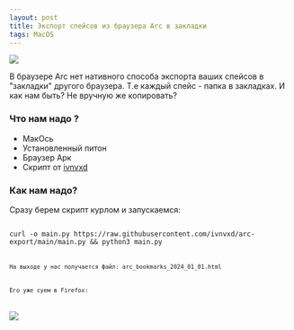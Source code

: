 ```yaml
---
layout: post
title: Экспорт спейсов из браузера Arc в закладки
tags: MacOS
---
```

![](https://raw.githubusercontent.com/tatarinovms/tatarinovms.github.io/master/images/posts/acr/logo.png)

В браузере Arc нет нативного способа экспорта ваших спейсов в "закладки" другого браузера. Т.е каждый спейс - папка в закладках. И как нам быть? Не вручную же копировать? 

### Что нам надо ? 

- МакОсь
- Установленный питон
- Браузер Арк
- Скрипт от [ivnvxd](https://github.com/ivnvxd/)

### Как нам надо? 

Сразу берем скрипт курлом и запускаемся: 

<code>
curl -o main.py https://raw.githubusercontent.com/ivnvxd/arc-export/main/main.py && python3 main.py
<code>


На выходе у нас получается файл: arc_bookmarks_2024_01_01.html 

Его уже суем в Firefox:

![](https://raw.githubusercontent.com/tatarinovms/tatarinovms.github.io/master/images/posts/acr/2.png)

